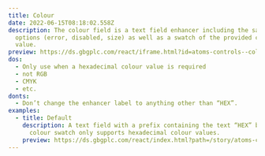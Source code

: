 ```yaml
---
title: Colour
date: 2022-06-15T08:18:02.558Z
description: The colour field is a text field enhancer including the same
  options (error, disabled, size) as well as a swatch of the provided colour
  value.
preview: https://ds.gbgplc.com/react/iframe.html?id=atoms-controls--colour-elements
dos:
  - Only use when a hexadecimal colour value is required
  - not RGB
  - CMYK
  - etc.
donts:
  - Don’t change the enhancer label to anything other than “HEX”.
examples:
  - title: Default
    description: A text field with a prefix containing the text “HEX” because the
      colour swatch only supports hexadecimal colour values.
    preview: https://ds.gbgplc.com/react/index.html?path=/story/atoms-controls--colour-elements&nav=0
---
```

